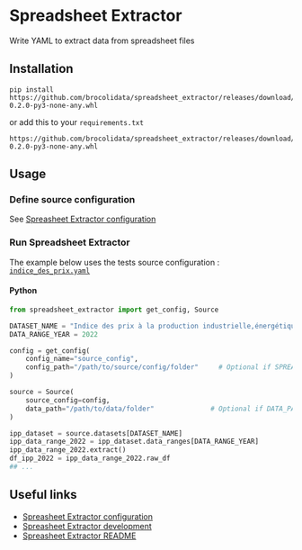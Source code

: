 # Spreadsheet Extractor
Write YAML to extract data from spreadsheet files

## Installation

```
pip install https://github.com/brocolidata/spreadsheet_extractor/releases/download/spreadsheet_extractor_v0.2.0/spreadsheet_extractor-0.2.0-py3-none-any.whl
```
or add this to your `requirements.txt`
```
https://github.com/brocolidata/spreadsheet_extractor/releases/download/spreadsheet_extractor_v0.2.0/spreadsheet_extractor-0.2.0-py3-none-any.whl
```

## Usage

### Define source configuration
See [Spreasheet Extractor configuration](/src/configuration.md)

### Run Spreadsheet Extractor

The example below uses the tests source configuration : [`indice_des_prix.yaml`](src/tests/assets/sources/indice_des_prix.yaml)

#### Python
```python
from spreadsheet_extractor import get_config, Source

DATASET_NAME = "Indice des prix à la production industrielle,énergétique et minière"
DATA_RANGE_YEAR = 2022

config = get_config(
    config_name="source_config",
    config_path="/path/to/source/config/folder"     # Optional if SPREADSHEET_EXTRACTOR_CONFIG_PATH is defined
)

source = Source(
    source_config=config,                           
    data_path="/path/to/data/folder"              # Optional if DATA_PATH is defined
)

ipp_dataset = source.datasets[DATASET_NAME]
ipp_data_range_2022 = ipp_dataset.data_ranges[DATA_RANGE_YEAR]
ipp_data_range_2022.extract()
df_ipp_2022 = ipp_data_range_2022.raw_df
## ...
```

## Useful links
- [Spreasheet Extractor configuration](/src/configuration.md)
- [Spreasheet Extractor development](/src/development.md)
- [Spreasheet Extractor README](/src/README.md)
